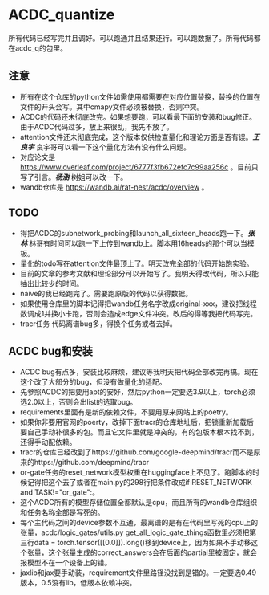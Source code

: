 # ACDC_quantize

所有代码已经写完并且调好。可以跑通并且结果还行。可以跑数据了。所有代码都在acdc_q的包里。


## 注意

- 所有在这个仓库的python文件如需使用都需要在对应位置替换，替换的位置在文件的开头会写。其中cmapy文件必须被替换，否则冲突。
- ACDC的代码还未彻底改完。如果想要跑，可以看最下面的安装和bug修正。由于ACDC代码过多，放上来很乱，我先不放了。
- attention文件还未彻底完成，这个版本仅供检查量化和理论方面是否有误。***王良宇*** 良宇哥可以看一下这个量化方法有没有什么问题。
- 对应论文是 https://www.overleaf.com/project/6777f3fb672efc7c99aa256c 。目前只写了引言。***杨澍*** 树姐可以改一下。
- wandb仓库是 https://wandb.ai/rat-nest/acdc/overview 。

## TODO

- 得把ACDC的subnetwork_probing和launch_all_sixteen_heads跑一下。***张林*** 林哥有时间可以跑一下上传到wandb上。脚本用16heads的那个可以当模板。
- 量化的todo写在attention文件最顶上了。明天改完全部的代码开始跑实验。
- 目前的文章的参考文献和理论部分可以开始写了。我明天得改代码，所以只能抽出比较少的时间。
- naive的我已经跑完了。需要跑原版的代码以获得数据。
- 如果使用仓库里的脚本记得把wandb任务名字改成original-xxx，建议把线程数调成1并换小卡跑，否则会造成edge文件冲突。改后的得等我把代码写完。
- tracr任务 代码离谱bug多，得换个任务或者去掉。

## ACDC bug和安装

- ACDC bug有点多，安装比较麻烦，建议等我明天把代码全部改完再搞。现在这个改了大部分的bug，但没有做量化的适配。
- 先参照ACDC的把要用apt的安好，然后python一定要选3.9以上，torch必须选2.0以上，否则会出list的选取bug。
- requirements里面有是新的依赖文件，不要用原来网站上的poetry。
- 如果你非要用官网的poerty，改掉下面tracr的仓库地址后，把锁重新加载后要自己手动补很多的包。而且它文件里就是冲突的，有的包版本根本找不到，还得手动配依赖。
- tracr的仓库已经改到了https://github.com/google-deepmind/tracr而不是原来的https://github.com/deepmind/tracr
- or-gate任务的reset_network模型权重在huggingface上不见了。跑脚本的时候记得把这个去了或者在main.py的298行把条件改成if RESET_NETWORK and TASK!="or_gate":。
- 这个ACDC所有的模型存储位置全都默认是cpu，而且所有的wandb仓库组织和任务名称全部是写死的。
- 每个主代码之间的device参数不互通，最离谱的是有在代码里写死的cpu上的张量，acdc/logic_gates/utils.py get_all_logic_gate_things函数里必须把第三行data = torch.tensor([[0.0]]).long()移到device上，因为如果不手动移这个张量，这个张量生成的correct_answers会在后面的partial里被固定，就会报模型不在一个设备上的错。
- jaxlib和jax要手动装，requirement文件里路径没找到是错的。一定要选0.49版本，0.5没有lib，低版本依赖冲突。
